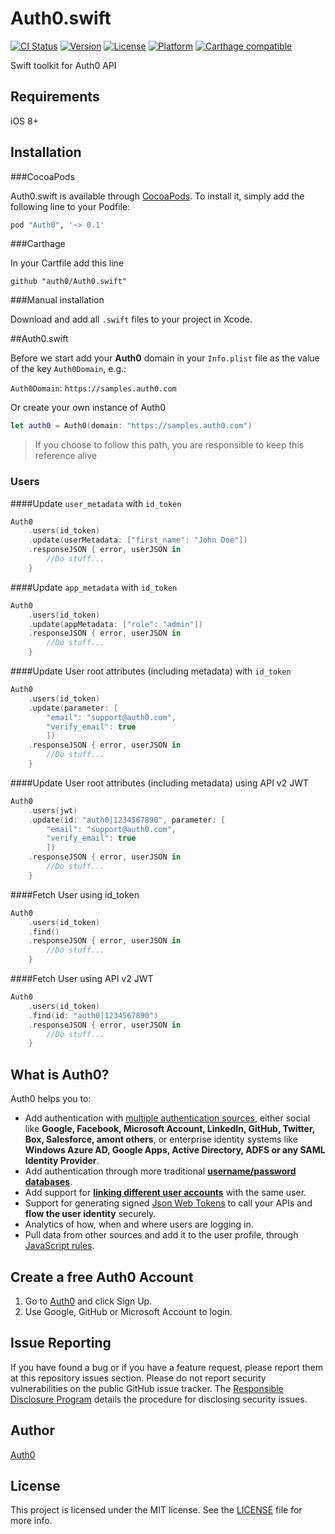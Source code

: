 # Auth0.swift

[![CI Status](http://img.shields.io/travis/auth0/Auth0.swift.svg?style=flat-square)](https://travis-ci.org/auth0/Auth0.swift)
[![Version](https://img.shields.io/cocoapods/v/Auth0.svg?style=flat-square)](http://cocoadocs.org/docsets/Auth0)
[![License](https://img.shields.io/cocoapods/l/Auth0.svg?style=flat-square)](http://cocoadocs.org/docsets/Auth0)
[![Platform](https://img.shields.io/cocoapods/p/Auth0.svg?style=flat-square)](http://cocoadocs.org/docsets/Auth0)
[![Carthage compatible](https://img.shields.io/badge/Carthage-compatible-4BC51D.svg?style=flat-square)](https://github.com/Carthage/Carthage)

Swift toolkit for Auth0 API

## Requirements

iOS 8+

## Installation

###CocoaPods

Auth0.swift is available through [CocoaPods](http://cocoapods.org). To install
it, simply add the following line to your Podfile:

```ruby
pod "Auth0", '~> 0.1'
```

###Carthage

In your Cartfile add this line

```
github "auth0/Auth0.swift"
```

###Manual installation

Download and add all `.swift` files to your project in Xcode.

##Auth0.swift

Before we start add your **Auth0** domain in your `Info.plist` file as the value of the key `Auth0Domain`, e.g.:

`Auth0Domain`: `https://samples.auth0.com`

Or create your own instance of Auth0

```swift
let auth0 = Auth0(domain: "https://samples.auth0.com")
```
> If you choose to follow this path, you are responsible to keep this reference alive

### Users

####Update `user_metadata` with `id_token`

```swift
Auth0
    .users(id_token)
    .update(userMetadata: ["first_name": "John Doe"])
    .responseJSON { error, userJSON in
        //Do stuff...
    }
```

####Update `app_metadata` with `id_token`

```swift
Auth0
    .users(id_token)
    .update(appMetadata: ["role": "admin"])
    .responseJSON { error, userJSON in
        //Do stuff...
    }
```

####Update User root attributes (including metadata) with `id_token`

```swift
Auth0
    .users(id_token)
    .update(parameter: [
        "email": "support@auth0.com", 
        "verify_email": true
        ])
    .responseJSON { error, userJSON in
        //Do stuff...
    }
```

####Update User root attributes (including metadata) using API v2 JWT

```swift
Auth0
    .users(jwt)
    .update(id: "auth0|1234567890", parameter: [
        "email": "support@auth0.com", 
        "verify_email": true
        ])
    .responseJSON { error, userJSON in
        //Do stuff...
    }
```

####Fetch User using id_token

```swift
Auth0
    .users(id_token)
    .find()
    .responseJSON { error, userJSON in
        //Do stuff...
    }
```

####Fetch User using API v2 JWT

```swift
Auth0
    .users(id_token)
    .find(id: "auth0|1234567890")
    .responseJSON { error, userJSON in
        //Do stuff...
    }
```

## What is Auth0?

Auth0 helps you to:

* Add authentication with [multiple authentication sources](https://docs.auth0.com/identityproviders), either social like **Google, Facebook, Microsoft Account, LinkedIn, GitHub, Twitter, Box, Salesforce, amont others**, or enterprise identity systems like **Windows Azure AD, Google Apps, Active Directory, ADFS or any SAML Identity Provider**.
* Add authentication through more traditional **[username/password databases](https://docs.auth0.com/mysql-connection-tutorial)**.
* Add support for **[linking different user accounts](https://docs.auth0.com/link-accounts)** with the same user.
* Support for generating signed [Json Web Tokens](https://docs.auth0.com/jwt) to call your APIs and **flow the user identity** securely.
* Analytics of how, when and where users are logging in.
* Pull data from other sources and add it to the user profile, through [JavaScript rules](https://docs.auth0.com/rules).

## Create a free Auth0 Account

1. Go to [Auth0](https://auth0.com) and click Sign Up.
2. Use Google, GitHub or Microsoft Account to login.

## Issue Reporting

If you have found a bug or if you have a feature request, please report them at this repository issues section. Please do not report security vulnerabilities on the public GitHub issue tracker. The [Responsible Disclosure Program](https://auth0.com/whitehat) details the procedure for disclosing security issues.

## Author

[Auth0](auth0.com)

## License

This project is licensed under the MIT license. See the [LICENSE](LICENSE.txt) file for more info.
